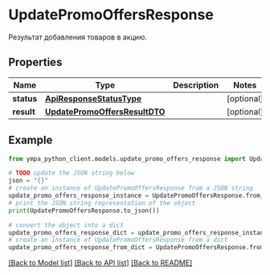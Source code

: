 # UpdatePromoOffersResponse

Результат добавления товаров в акцию.

## Properties

Name | Type | Description | Notes
------------ | ------------- | ------------- | -------------
**status** | [**ApiResponseStatusType**](ApiResponseStatusType.md) |  | [optional] 
**result** | [**UpdatePromoOffersResultDTO**](UpdatePromoOffersResultDTO.md) |  | [optional] 

## Example

```python
from ympa_python_client.models.update_promo_offers_response import UpdatePromoOffersResponse

# TODO update the JSON string below
json = "{}"
# create an instance of UpdatePromoOffersResponse from a JSON string
update_promo_offers_response_instance = UpdatePromoOffersResponse.from_json(json)
# print the JSON string representation of the object
print(UpdatePromoOffersResponse.to_json())

# convert the object into a dict
update_promo_offers_response_dict = update_promo_offers_response_instance.to_dict()
# create an instance of UpdatePromoOffersResponse from a dict
update_promo_offers_response_from_dict = UpdatePromoOffersResponse.from_dict(update_promo_offers_response_dict)
```
[[Back to Model list]](../README.md#documentation-for-models) [[Back to API list]](../README.md#documentation-for-api-endpoints) [[Back to README]](../README.md)


